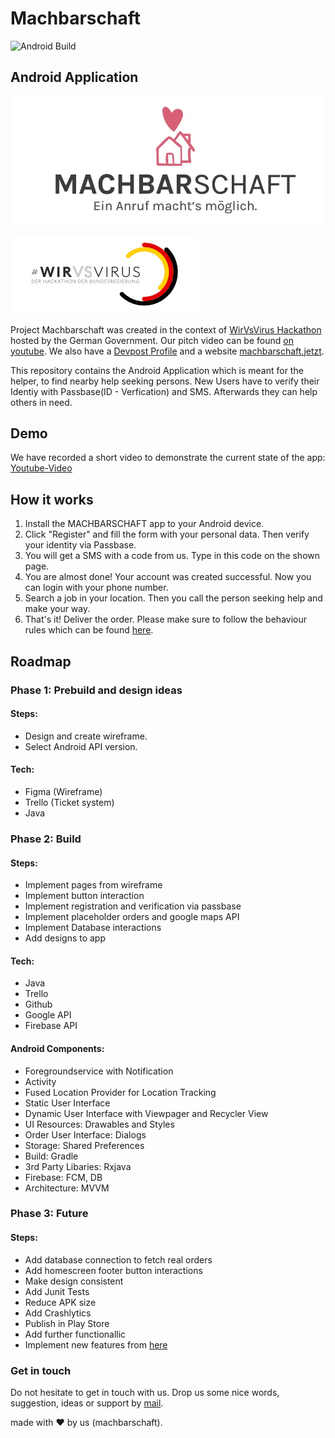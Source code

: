 # Machbarschaft

![Android Build](https://github.com/machbarschaft/machbarschaft-android/workflows/Android%20CI/badge.svg)

## Android Application

![Machbarschaft Logo](images/logo.jpeg)

![WirVsVirus Hackathon Logo](images/wirvsvirus_logo.jpg)

Project Machbarschaft was created in the context of [WirVsVirus Hackathon](https://wirvsvirushackathon.org/) hosted by the German Government. Our pitch video can be found [on youtube](https://www.youtube.com/watch?v=8YJ0I0dMmWg). We also have a [Devpost Profile](https://devpost.com/software/einanrufhilft) and a website [machbarschaft.jetzt](https://machbarschaft.jetzt/).

This repository contains the Android Application which is meant for the helper, to find nearby help seeking persons. New Users have to verify their Identiy with Passbase(ID - Verfication) and SMS. Afterwards they can help others in need. 
## Demo

We have recorded a short video to demonstrate the current state of the app: [Youtube-Video](https://www.youtube.com/watch?v=Lg5ecVKiLGc)

## How it works

1. Install the MACHBARSCHAFT app to your Android device.
2. Click "Register" and fill the form with your personal data. Then verify your identity via Passbase.
3. You will get a SMS with a code from us. Type in this code on the shown page.
4. You are almost done! Your account was created successful. Now you can login with your phone number.
5. Search a job in your location. Then you call the person seeking help and make your way.
6. That's it! Deliver the order. Please make sure to follow the behaviour rules which can be found [here](https://github.com/machbarschaft/machbarschaft/blob/master/Verhaltensempfehlungen_für_MACHBAR_EINKAUF.pdf).

## Roadmap
### Phase 1: Prebuild and design ideas
#### Steps:
* Design and create wireframe.
* Select Android API version.

#### Tech:
* Figma (Wireframe)
* Trello (Ticket system)
* Java


### Phase 2: Build
#### Steps:
* Implement pages from wireframe
* Implement button interaction
* Implement registration and verification via passbase
* Implement placeholder orders and google maps API
* Implement Database interactions 
* Add designs to app

#### Tech:
* Java
* Trello 
* Github
* Google API
* Firebase API

#### Android Components:
* Foregroundservice with Notification 
* Activity
* Fused Location Provider for Location Tracking
* Static User Interface 
* Dynamic User Interface with Viewpager and Recycler View
* UI Resources: Drawables and Styles 
* Order User Interface: Dialogs 
* Storage: Shared Preferences 
* Build: Gradle
* 3rd Party Libaries: Rxjava
* Firebase: FCM, DB
* Architecture: MVVM 

### Phase 3: Future
#### Steps:
* Add database connection to fetch real orders
* Add homescreen footer button interactions
* Make design consistent 
* Add Junit Tests 
* Reduce APK size 
* Add Crashlytics 
* Publish in Play Store 
* Add further functionallic
* Implement new features from [here](https://github.com/machbarschaft/machbarschaft)

### Get in touch
Do not hesitate to get in touch with us. Drop us some nice words, suggestion, ideas or support by <a href="mailto:hallo@machbarschaft.jetzt?subject=hi">mail</a>. 

made with ❤ by us (machbarschaft).

